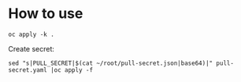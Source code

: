 # How to use

```shell
oc apply -k .
``` 

Create secret:

```shell
sed "s|PULL_SECRET|$(cat ~/root/pull-secret.json|base64)|" pull-secret.yaml |oc apply -f
```